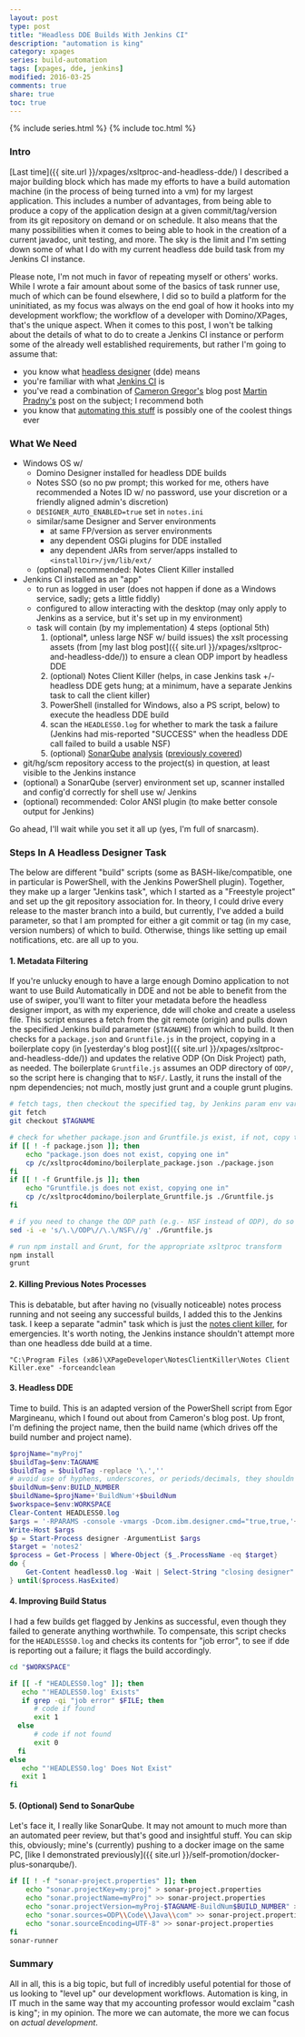 ```yaml
---
layout: post
type: post
title: "Headless DDE Builds With Jenkins CI"
description: "automation is king"
category: xpages
series: build-automation
tags: [xpages, dde, jenkins]
modified: 2016-03-25
comments: true
share: true
toc: true
---
```


{% include series.html %}
{% include toc.html %}
### Intro
[Last time]({{ site.url }}/xpages/xsltproc-and-headless-dde/) I described a major building block which has made my efforts to have a build automation machine (in the process of being turned into a vm) for  my largest application. This includes a number of advantages, from being able to produce a copy of the application design at a given commit/tag/version from its git repository on demand or on schedule. It also means that the many possibilities when it comes to being able to hook in the creation of a current javadoc, unit testing, and more. The sky is the limit and I'm setting down some of what I do with my current headless dde build task from my Jenkins CI instance.

Please note, I'm not much in favor of repeating myself or others' works. While I wrote a fair amount about some of the basics of task runner use, much of which can be found elsewhere, I did so to build a platform for the uninitiated, as my focus was always on the end goal of how it hooks into my development workflow; the workflow of a  developer with Domino/XPages, that's the unique aspect. When it comes to this post, I won't be talking about the details of what to do to create a Jenkins CI instance or perform some of the already well established requirements, but rather I'm going to assume that:

* you know what [headless designer](https://www-10.lotus.com/ldd/ddwiki.nsf/dx/Headless_Designer_Wiki) (dde) means
* you're familiar with what [Jenkins CI](https://jenkins.io/) is
* you've read a combination of [Cameron Gregor's](http://camerongregor.com/2014/08/09/build-system-for-xpages-and-osgi-plugins/) blog post [Martin Pradny's](http://www.pradny.com/2014/03/build-xpages-app-from-git-with-jenkins.html) post on the subject; I recommend both
* you know that [automating this stuff](https://www.youtube.com/watch?v=6BIDNfOrnAY) is possibly one of the coolest things ever

### What We Need
* Windows OS w/
  * Domino Designer installed for headless DDE builds
  * Notes SSO (so no pw prompt; this worked for me, others have recommended a Notes ID w/ no password, use your discretion or a friendly aligned admin's discretion)
  * `DESIGNER_AUTO_ENABLED=true` set in `notes.ini`
  * similar/same Designer and Server environments
      * at same FP/version as server environments
      * any dependent OSGi plugins for DDE installed
      * any dependent JARs from server/apps installed to `<installDir>/jvm/lib/ext/`
  * (optional) recommended: Notes Client Killer installed
* Jenkins CI installed as an "app"
  * to run as logged in user (does not happen if done as a Windows service, sadly; gets a little fiddly)
  * configured to allow interacting with the desktop (may only apply to Jenkins as a service, but it's set up in my environment)
  * task will contain (by my implementation) 4 steps (optional 5th)
    1. (optional*, unless large NSF w/ build issues) the xslt processing assets (from [my last blog post]({{ site.url }}/xpages/xsltproc-and-headless-dde/)) to ensure a clean ODP import by headless DDE
    2. (optional) Notes Client Killer (helps, in case Jenkins task +/- headless DDE gets hung; at a minimum, have a separate Jenkins task to call the client killer)
    3. PowerShell (installed for Windows, also a PS script, below) to execute the headless DDE build
    4. scan the `HEADLESS0.log` for whether to mark the task a failure (Jenkins had mis-reported "SUCCESS" when the headless DDE call failed to build a usable NSF)
    5. (optional) [SonarQube](http://www.sonarqube.org/) [analysis](http://docs.sonarqube.org/display/SONAR/Analyzing+Source+Code) ([previously covered](https://edm00se.io/self-promotion/docker-plus-sonarqube))
* git/hg/scm repository access to the project(s) in question, at least visible to the Jenkins instance
* (optional) a SonarQube (server) environment set up, scanner installed and config'd correctly for shell use w/ Jenkins
* (optional) recommended: Color ANSI plugin (to make better console output for Jenkins)

Go ahead, I'll wait while you set it all up (yes, I'm full of snarcasm).

### Steps In A Headless Designer Task
The below are different "build" scripts (some as BASH-like/compatible, one in particular is PowerShell, with the Jenkins PowerShell plugin). Together, they make up a larger "Jenkins task", which I started as a "Freestyle project" and set up the git repository association for. In theory, I could drive every release to the master branch into a build, but currently, I've added a build parameter, so that I am prompted for either a git commit or tag (in my case, version numbers) of which to build. Otherwise, things like setting up email notifications, etc. are all up to you.

#### 1. Metadata Filtering
If you're unlucky enough to have a large enough Domino application to not want to use Build Automatically in DDE and not be able to benefit from the use of swiper, you'll want to filter your metadata before the headless designer import, as with my experience, dde will choke and create a useless file. This script ensures a fetch from the git remote (origin) and pulls down the specified Jenkins build parameter (`$TAGNAME`) from which to build. It then checks for a `package.json` and `Gruntfile.js` in the project, copying in a boilerplate copy (in [yesterday's blog post]({{ site.url }}/xpages/xsltproc-and-headless-dde/)) and updates the relative ODP (On Disk Project) path, as needed. The boilerplate `Gruntfile.js` assumes an ODP directory of `ODP/`, so the script here is changing that to `NSF/`. Lastly, it runs the install of the npm dependencies; not much, mostly just grunt and a couple grunt plugins.

```sh
# fetch tags, then checkout the specified tag, by Jenkins param env var
git fetch
git checkout $TAGNAME

# check for whether package.json and Gruntfile.js exist, if not, copy them in
if [[ ! -f package.json ]]; then
	echo "package.json does not exist, copying one in"
	cp /c/xsltproc4domino/boilerplate_package.json ./package.json
fi
if [[ ! -f Gruntfile.js ]]; then
	echo "Gruntfile.js does not exist, copying one in"
	cp /c/xsltproc4domino/boilerplate_Gruntfile.js ./Gruntfile.js
fi

# if you need to change the ODP path (e.g.- NSF instead of ODP), do so
sed -i -e 's/\.\/ODP\//\.\/NSF\//g' ./Gruntfile.js

# run npm install and Grunt, for the appropriate xsltproc transform
npm install
grunt
```

#### 2. Killing Previous Notes Processes
This is debatable, but after having no (visually noticeable) notes process running and not seeing any successful builds, I added this to the Jenkins task. I keep a separate "admin" task which is just the [notes client killer](http://www.xpagedeveloper.com/software/client-killer), for emergencies. It's worth noting, the Jenkins instance shouldn't attempt more than one headless dde build at a time.

`"C:\Program Files (x86)\XPageDeveloper\NotesClientKiller\Notes Client Killer.exe" -forceandclean`

#### 3. Headless DDE
Time to build. This is an adapted version of the PowerShell script from Egor Margineanu, which I found out about from Cameron's blog post. Up front, I'm defining the project name, then the build name (which drives off the build number and project name).

```powershell
$projName="myProj"
$buildTag=$env:TAGNAME
$buildTag = $buildTag -replace '\.',''
# avoid use of hyphens, underscores, or periods/decimals, they shouldn't matter but seem to get in the way
$buildNum=$env:BUILD_NUMBER
$buildName=$projName+'BuildNum'+$buildNum
$workspace=$env:WORKSPACE
Clear-Content HEADLESS0.log
$args = '-RPARAMS -console -vmargs -Dcom.ibm.designer.cmd="true,true,'+$buildName+'.nsf,importandbuild,'+$workspace+'\NSF\.project,'+$buildName+'.nsf"'
Write-Host $args
$p = Start-Process designer -ArgumentList $args
$target = 'notes2'
$process = Get-Process | Where-Object {$_.ProcessName -eq $target}
do {
    Get-Content headless0.log -Wait | Select-String "closing designer" | %{ write-host Found $_; break}
} until($process.HasExited)
```

#### 4. Improving Build Status
I had a few builds get flagged by Jenkins as successful, even though they failed to generate anything worthwhile. To compensate, this script checks for the `HEADLESSS0.log` and checks its contents for "job error", to see if dde is reporting out a failure; it flags the build accordingly.

```sh
cd "$WORKSPACE"

if [[ -f "HEADLESS0.log" ]]; then
   echo "'HEADLESS0.log' Exists"
   if grep -qi "job error" $FILE; then
      # code if found
      exit 1
  else
      # code if not found
      exit 0
  fi
else
   echo "'HEADLESS0.log' Does Not Exist"
   exit 1
fi
```

#### 5. (Optional) Send to SonarQube
Let's face it, I really like SonarQube. It may not amount to much more than an automated peer review, but that's good and insightful stuff. You can skip this, obviously; mine's (currently) pushing to a docker image on the same PC, [like I demonstrated previously]({{ site.url }}/self-promotion/docker-plus-sonarqube/).

```sh
if [[ ! -f "sonar-project.properties" ]]; then
	echo "sonar.projectKey=my:proj" > sonar-project.properties
	echo "sonar.projectName=myProj" >> sonar-project.properties
	echo "sonar.projectVersion=myProj-$TAGNAME-BuildNum$BUILD_NUMBER" >> sonar-project.properties
	echo "sonar.sources=ODP\\Code\\Java\\com" >> sonar-project.properties
	echo "sonar.sourceEncoding=UTF-8" >> sonar-project.properties
fi
sonar-runner
```

### Summary
All in all, this is a big topic, but full of incredibly useful potential for those of us looking to "level up" our development workflows. Automation is king, in IT much in the same way that my accounting professor would exclaim "cash is king"; in my opinion. The more we can automate, the more we can focus on _actual development_.
